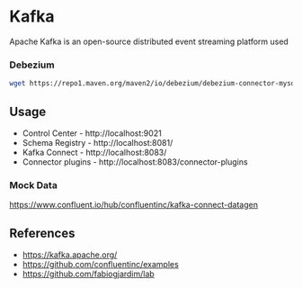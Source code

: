 # Kafka

Apache Kafka is an open-source distributed event streaming platform used


### Debezium

```sh
wget https://repo1.maven.org/maven2/io/debezium/debezium-connector-mysql/1.9.8.Final/debezium-connector-mysql-1.9.8.Final-plugin.tar.gz
```

## Usage

- Control Center - http://localhost:9021
- Schema Registry - http://localhost:8081/
- Kafka Connect - http://localhost:8083/
- Connector plugins - http://localhost:8083/connector-plugins

### Mock Data

https://www.confluent.io/hub/confluentinc/kafka-connect-datagen

## References

- https://kafka.apache.org/
- https://github.com/confluentinc/examples
- https://github.com/fabiogjardim/lab